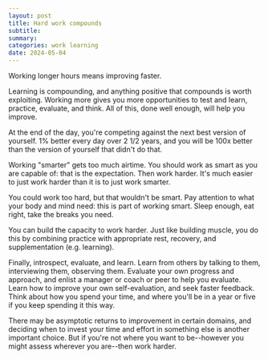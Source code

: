 ```yaml
---
layout: post
title: Hard work compounds
subtitle:
summary:
categories: work learning
date: 2024-05-04
---
```


Working longer hours means improving faster. 

Learning is compounding, and anything positive that compounds is worth exploiting. Working more gives you more opportunities to test and learn, practice, evaluate, and think. All of this, done well enough, will help you improve. 

At the end of the day, you're competing against the next best version of yourself. 1% better every day over 2 1/2 years, and you will be 100x better than the version of yourself that didn't do that.

Working "smarter" gets too much airtime. You should work as smart as you are capable of: that is the expectation. Then work harder. It's much easier to just work harder than it is to just work smarter.

You could work too hard, but that wouldn't be smart. Pay attention to what your body and mind need: this is part of working smart. Sleep enough, eat right, take the breaks you need. 

You can build the capacity to work harder. Just like building muscle, you do this by combining practice with appropriate rest, recovery, and supplementation (e.g. learning).

Finally, introspect, evaluate, and learn. Learn from others by talking to them, interviewing them, observing them. Evaluate your own progress and approach, and enlist a manager or coach or peer to help you evaluate. Learn how to improve your own self-evaluation, and seek faster feedback. Think about how you spend your time, and where you'll be in a year or five if you keep spending it this way.

There may be asymptotic returns to improvement in certain domains, and deciding when to invest your time and effort in something else is another important choice. But if you're not where you want to be--however you might assess wherever you are--then work harder.
